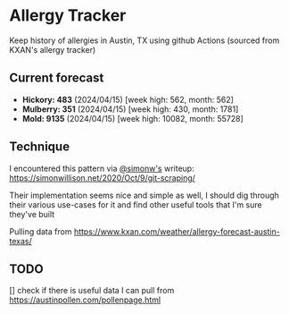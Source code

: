 # Allergy Tracker

Keep history of allergies in Austin, TX using github Actions (sourced from KXAN's allergy tracker)

## Current forecast
<!-- INJECT FORECAST -->
- **Hickory: 483** (2024/04/15)  [week high: 562, month: 562]
- **Mulberry: 351** (2024/04/15)  [week high: 430, month: 1781]
- **Mold: 9135** (2024/04/15)  [week high: 10082, month: 55728]
<!-- END INJECT FORECAST -->

## Technique

I encountered this pattern via [@simonw's](https://github.com/simonw) writeup: https://simonwillison.net/2020/Oct/9/git-scraping/

Their implementation seems nice and simple as well, I should dig through their various use-cases for it and find other useful tools that I'm sure they've built

Pulling data from https://www.kxan.com/weather/allergy-forecast-austin-texas/

## TODO

[] check if there is useful data I can pull from https://austinpollen.com/pollenpage.html
